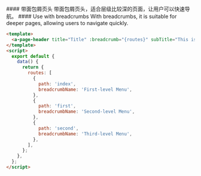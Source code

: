 <cn>
#### 带面包屑页头
带面包屑页头，适合层级比较深的页面，让用户可以快速导航。
</cn>

<us>
#### Use with breadcrumbs
With breadcrumbs, it is suitable for deeper pages, allowing users to navigate quickly.
</us>

```html
<template>
  <a-page-header title="Title" :breadcrumb="{routes}" subTitle="This is a subtitle" />
</template>
<script>
  export default {
    data() {
      return {
        routes: [
          {
            path: 'index',
            breadcrumbName: 'First-level Menu',
          },
          {
            path: 'first',
            breadcrumbName: 'Second-level Menu',
          },
          {
            path: 'second',
            breadcrumbName: 'Third-level Menu',
          },
        ],
      };
    },
  };
</script>
```
